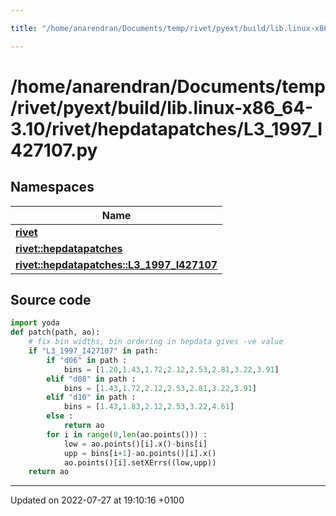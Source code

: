 ```yaml
---

title: "/home/anarendran/Documents/temp/rivet/pyext/build/lib.linux-x86_64-3.10/rivet/hepdatapatches/L3_1997_I427107.py"

---
```


# /home/anarendran/Documents/temp/rivet/pyext/build/lib.linux-x86_64-3.10/rivet/hepdatapatches/L3_1997_I427107.py



## Namespaces

| Name           |
| -------------- |
| **[rivet](http://example.org/namespaces/namespacerivet/)**  |
| **[rivet::hepdatapatches](http://example.org/namespaces/namespacerivet_1_1hepdatapatches/)**  |
| **[rivet::hepdatapatches::L3_1997_I427107](http://example.org/namespaces/namespacerivet_1_1hepdatapatches_1_1l3__1997__i427107/)**  |




## Source code

```python
import yoda
def patch(path, ao):
    # fix bin widths, bin ordering in hepdata gives -ve value
    if "L3_1997_I427107" in path:
        if "d06" in path :
            bins = [1.20,1.43,1.72,2.12,2.53,2.81,3.22,3.91]
        elif "d08" in path :
            bins = [1.43,1.72,2.12,2.53,2.81,3.22,3.91]
        elif "d10" in path :
            bins = [1.43,1.83,2.12,2.53,3.22,4.61]
        else :
            return ao
        for i in range(0,len(ao.points())) :
            low = ao.points()[i].x()-bins[i]
            upp = bins[i+1]-ao.points()[i].x()
            ao.points()[i].setXErrs((low,upp))
    return ao
```


-------------------------------

Updated on 2022-07-27 at 19:10:16 +0100
